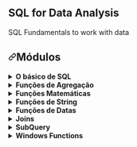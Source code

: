 ## SQL for Data Analysis
SQL Fundamentals to work with data

<h2 dir="auto"><a id="user-content-módulos" class="anchor" aria-hidden="true" href="#módulos"><svg class="octicon octicon-link" viewBox="0 0 16 16" version="1.1" width="16" height="16" aria-hidden="true"><path fill-rule="evenodd" d="M7.775 3.275a.75.75 0 001.06 1.06l1.25-1.25a2 2 0 112.83 2.83l-2.5 2.5a2 2 0 01-2.83 0 .75.75 0 00-1.06 1.06 3.5 3.5 0 004.95 0l2.5-2.5a3.5 3.5 0 00-4.95-4.95l-1.25 1.25zm-4.69 9.64a2 2 0 010-2.83l2.5-2.5a2 2 0 012.83 0 .75.75 0 001.06-1.06 3.5 3.5 0 00-4.95 0l-2.5 2.5a3.5 3.5 0 004.95 4.95l1.25-1.25a.75.75 0 00-1.06-1.06l-1.25 1.25a2 2 0 01-2.83 0z"></path></svg></a><strong>Módulos</strong></h2>

<details>
<summary><strong>O básico de SQL</strong></summary>
<ul dir="auto"><li><em>Comandos de seleção</em></li>
<li><em>Operadores (Aritméticos, Lógicos, Comparação, "is")</em></li>
<li><em>Apelidos</em></li>
<li><em>Comandos de restrição</em></li>
<li><em>Comandos condicionais</em></li> 
<li><em>Comandos de agrupamento e ordenação</em></li>
<li><em>Relacionamento de tabelas</em></li>
</ul></details>

<details>
<summary><strong>Funções de Agregação</strong></summary>
<ul dir="auto"><li><em>Count</em></li>
<li><em>Max</em></li>
<li><em>Min</em></li>
<li><em>Sum</em></li>
<li><em>Avg</em></li>
</ul></details>

<details>  
<summary><strong>Funções Matemáticas</strong></summary> 
<ul dir="auto"><li><em>Abs</em></li>
<li><em>Rand</em></li>
<li><em>Sqrt</em></li>
<li><em>Pow</em></li>
<li><em>Log</em></li>
<li><em>Round</em></li>
<li><em>Mod</em></li>
<li><em>Sin</em></li>
</ul></details>

<details>
<summary><strong>Funções de String</strong></summary>
<ul dir="auto"><li><em>Concat</em></li>
<li><em>Starts_With</em></li>
<li><em>Lower</em></li>
<li><em>Upper</em></li>
<li><em>Split</em></li>
<li><em>Trim</em></li>
<li><em>Replace</em></li>
<li><em>Char_length</em></li>
</ul></details>

<details>
<summary><strong>Funções de Datas</strong></summary>
<ul dir="auto"><li><em>Date</em></li>
<li><em>Datetime</em></li>
<li><em>Timestamp</em></li>
<li><em>Current_Date, Current_Datetime,Current_Timestamp</em></li>
<li><em>Extract</em></li>
<li><em>Date_ADD, Datetime_ADD e Timestamp_ADD</em></li>
</ul></details>

<details>
<summary><strong>Joins</strong></summary>
<ul dir="auto"><li><em>Join ou inner join</em></li>
<li><em>Left join</em></li>
<li><em>Right join</em></li>
<li><em>Full join</em></li>
</ul></details>

<details>
<summary><strong>SubQuery</strong></summary>
<ul dir="auto"><li><em>SubQuery como tabela</em></li>
<li><em>SubQuery como coluna</em></li>
<li><em>SubQuery como filtro</em></li>
</ul></details>

<details>  
<summary><strong>Windows Functions</strong></summary>
<ul dir="auto"><li><em>Funções</em></li> 
<li><em>Parâmetros</em></li>
<li><em>First_value</em></li>
<li><em>Last_value</em></li>
<li><em>Lead</em></li>
<li><em>Lag</em></li>
<li><em>Rank</em>/li&gt;
</li><li><em>Row_number</em></li>
</ul></details>

